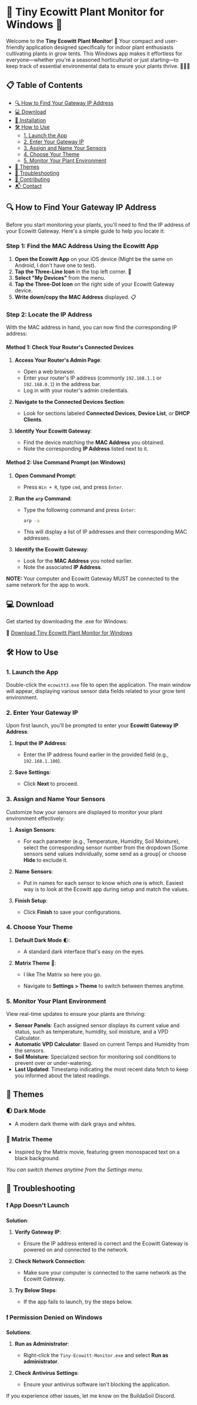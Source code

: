 # 🌿 Tiny Ecowitt Plant Monitor for Windows 🌿

Welcome to the **Tiny Ecowitt Plant Monitor**! 🎉 Your compact and user-friendly application designed specifically for indoor plant enthusiasts cultivating plants in grow tents. This Windows app makes it effortless for everyone—whether you're a seasoned horticulturist or just starting—to keep track of essential environmental data to ensure your plants thrive. 🌱🌞💧

## 📋 Table of Contents

- [🔍 How to Find Your Gateway IP Address](#-how-to-find-your-gateway-ip-address)
- [💻 Download](#-download)
- [🚀 Installation](#-installation)
- [🛠️ How to Use](#️-how-to-use)
  - [1. Launch the App](#1-launch-the-app)
  - [2. Enter Your Gateway IP](#2-enter-your-gateway-ip)
  - [3. Assign and Name Your Sensors](#3-assign-and-name-your-sensors)
  - [4. Choose Your Theme](#4-choose-your-theme)
  - [5. Monitor Your Plant Environment](#5-monitor-your-plant-environment)
- [🎨 Themes](#-themes)
- [🔧 Troubleshooting](#-troubleshooting)
- [🤝 Contributing](#-contributing)
- [📬 Contact](#-contact)

## 🔍 How to Find Your Gateway IP Address

Before you start monitoring your plants, you'll need to find the IP address of your Ecowitt Gateway. Here's a simple guide to help you locate it:

### **Step 1: Find the MAC Address Using the Ecowitt App**

1. **Open the Ecowitt App** on your iOS device (Might be the same on Android, I don't have one to test).
2. **Tap the Three-Line Icon** in the top left corner. 📱
3. **Select "My Devices"** from the menu.
4. **Tap the Three-Dot Icon** on the right side of your Ecowitt Gateway device.
5. **Write down/copy the MAC Address** displayed. 📋

### **Step 2: Locate the IP Address**

With the MAC address in hand, you can now find the corresponding IP address:

#### **Method 1: Check Your Router's Connected Devices**

1. **Access Your Router's Admin Page**:
   - Open a web browser.
   - Enter your router's IP address (commonly `192.168.1.1` or `192.168.0.1`) in the address bar.
   - Log in with your router's admin credentials.

2. **Navigate to the Connected Devices Section**:
   - Look for sections labeled **Connected Devices**, **Device List**, or **DHCP Clients**.

3. **Identify Your Ecowitt Gateway**:
   - Find the device matching the **MAC Address** you obtained.
   - Note the corresponding **IP Address** listed next to it.

#### **Method 2: Use Command Prompt (on Windows)**

1. **Open Command Prompt**:
   - Press `Win + R`, type `cmd`, and press `Enter`.

2. **Run the `arp` Command**:
   - Type the following command and press `Enter`:
     ```bash
     arp -a
     ```
   - This will display a list of IP addresses and their corresponding MAC addresses.

3. **Identify the Ecowitt Gateway**:
   - Look for the **MAC Address** you noted earlier.
   - Note the associated **IP Address**.

**NOTE:** Your computer and Ecowitt Gateway MUST be connected to the same network for the app to work.

## 💻 Download

Get started by downloading the .exe for Windows:

🔗 [Download Tiny Ecowitt Plant Monitor for Windows](https://github.com/orangesunshine321/Tiny-Ecowitt-Monitor/releases/download/1.0/ecowitt3.exe)

## 🛠️ How to Use

### 1. Launch the App

Double-click the `ecowitt3.exe` file to open the application. The main window will appear, displaying various sensor data fields related to your grow tent environment.

### 2. Enter Your Gateway IP

Upon first launch, you'll be prompted to enter your **Ecowitt Gateway IP Address**:

1. **Input the IP Address**:
   - Enter the IP address found earlier in the provided field (e.g., `192.168.1.100`).

2. **Save Settings**:
   - Click **Next** to proceed.

### 3. Assign and Name Your Sensors

Customize how your sensors are displayed to monitor your plant environment effectively:

1. **Assign Sensors**:
   - For each parameter (e.g., Temperature, Humidity, Soil Moisture), select the corresponding sensor number from the dropdown [Some sensors send values individually, some send as a group] or choose **Hide** to exclude it.

2. **Name Sensors**:
   - Put in names for each sensor to know which one is which. Easiest way is to look at the Ecowitt app during setup and match the values.

3. **Finish Setup**:
   - Click **Finish** to save your configurations.

### 4. Choose Your Theme

1. **Default Dark Mode** 🌓:
   - A standard dark interface that's easy on the eyes.

2. **Matrix Theme** 💚:
   - I like The Matrix so here you go.

   - Navigate to **Settings > Theme** to switch between themes anytime.

### 5. Monitor Your Plant Environment

View real-time updates to ensure your plants are thriving:

- **Sensor Panels**: Each assigned sensor displays its current value and status, such as temperature, humidity, soil moisture, and a VPD Calculator.
- **Automatic VPD Calculator**: Based on current Temps and Humidity from the sensors.
- **Soil Moisture**: Specialized section for monitoring soil conditions to prevent over or under-watering.
- **Last Updated**: Timestamp indicating the most recent data fetch to keep you informed about the latest readings.

## 🎨 Themes

### 🌓 Dark Mode

- A modern dark theme with dark grays and whites.

### 💚 Matrix Theme

- Inspired by the Matrix movie, featuring green monospaced text on a black background.

*You can switch themes anytime from the Settings menu.*

## 🔧 Troubleshooting

### ❗ App Doesn't Launch

**Solution**:
1. **Verify Gateway IP**:
   - Ensure the IP address entered is correct and the Ecowitt Gateway is powered on and connected to the network.

2. **Check Network Connection**:
   - Make sure your computer is connected to the same network as the Ecowitt Gateway.

3. **Try Below Steps**:
   - If the app fails to launch, try the steps below.

### ❗ Permission Denied on Windows

**Solutions**:
1. **Run as Administrator**:
   - Right-click the `Tiny-Ecowitt-Monitor.exe` and select **Run as administrator**.

2. **Check Antivirus Settings**:
   - Ensure your antivirus software isn't blocking the application.

If you experience other issues, let me know on the BuildaSoil Discord.
